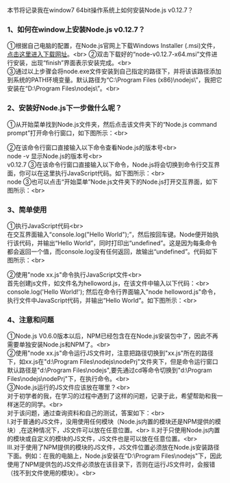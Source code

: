 本节将记录我在window7 64bit操作系统上如何安装Node.js v0.12.7？

### 1、如何在window上安装Node.js v0.12.7？ 
①根据自己电脑的配置，在Node.js官网上下载Windows Installer (.msi)文件，[点击这里进入下载网址](https://nodejs.org/en/download/)。\<br>
②双击下载好的“node-v0.12.7-x64.msi”文件进行安装，出现“finish”界面表示安装完成。\<br>  
③通过以上步骤会将node.exe文件安装到自己指定的路径下，并将该该路径添加到系统的PATH环境变量。默认路径为“C:\Program Files (x86)\nodejs\”，我把它安装在“D:\Program Files\nodejs\”。\<br>  

### 2、安装好Node.js下一步做什么呢？
①从开始菜单找到Node.js文件夹，然后点击该文件夹下的“Node.js command prompt”打开命令行窗口，如下图所示：\<br>  

②在该命令行窗口直接输入以下命令查看Node.js的版本号\<br>  
        node -v
显示Node.js的版本号\<br>  
        v0.12.7
③在该命令行窗口直接输入以下命令，Node.js将会切换到命令行交互界面，你可以在这里执行JavaScript代码。如下图所示：\<br>  
        node
③也可以点击“开始菜单”Node.js文件夹下的Node.js打开交互界面，如下图所示：\<br>  

### 3、简单使用
①执行JavaScript代码\<br>  
在交互界面输入“console.log("Hello World");”，然后按回车键。Node便开始执行该代码，并输出“Hello World”，同时打印出“undefined”。这是因为每条命令都会返回一个值，而console.log没有任何返回，故输出“undefined”。代码如下图所示：\<br>  

②使用"node xx.js"命令执行JavaScript文件\<br>  
首先创建js文件，如文件名为helloword.js，在该文件中输入以下代码：\<br>  
        console.log('Hello World!');
然后在命令行界面输入"node helloword.js"命令，执行文件中JavaScript代码，并输出“Hello World”。如下图所示：\<br>  

### 4、注意和问题
①Node.js V0.6.0版本以后，NPM已经包含在在Node.js安装包中了，因此不再需要单独安装Node.js和NPM了。\<br>  
②使用"node xx.js"命令运行JS文件时，注意把路径切换到"xx.js"所在的路径下，如xx.js在"d:\Program Files\nodejs\nodePrj\"文件夹下，但是命令运行窗口默认路径是"d:\Program Files\nodejs",要先通过cd等命令切换到"d:\Program Files\nodejs\nodePrj\"下，在执行命令。\<br>  
③Node.js运行的JS文件应该放在哪里？\<br>  
对于初学者的我，在学习的过程中遇到了这样的问题，记录于此，希望帮助和我一样迷茫的同学。\<br>  
对于该问题，通过查询资料和自己的测试，答案如下：\<br>  
Ⅰ.对于普通的JS文件，没用使用任何模块（Node.js内置的模块还是NPM提供的模块）,在这种情况下，JS文件可以放在任意位置。\<br> Ⅱ.对于只使用Node.js内置的模块或自定义的模块的JS文件，JS文件也是可以放在任意位置。\<br>  
Ⅲ.对于使用了NPM提供的模块的JS文件，JS文件位置必须放在Node.js安装路径下面。例如：在我的电脑上，Node.js安装在“D:\Program Files\nodejs"下，因此使用了NPM提供包的JS文件必须放在该目录下，否则在运行JS文件时，会报错（找不到文件使用的模块）。\<br>  
    
